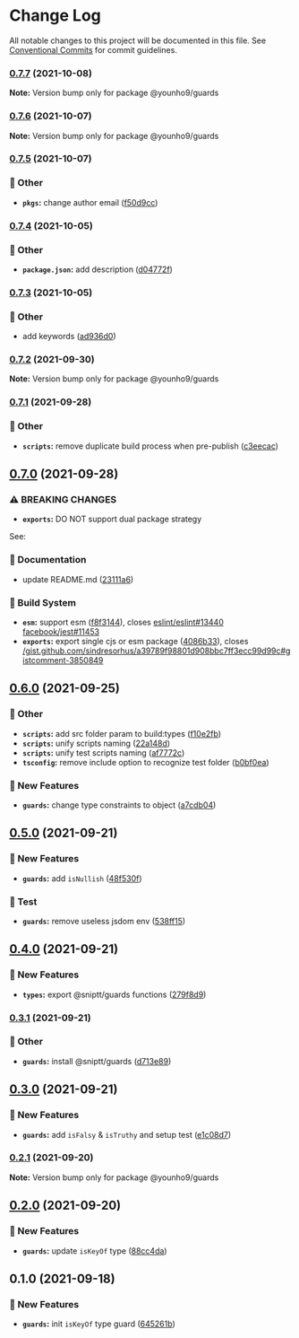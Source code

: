# Change Log

All notable changes to this project will be documented in this file.
See [Conventional Commits](https://conventionalcommits.org) for commit guidelines.

### [0.7.7](https://github.com/younho9/lib/compare/@younho9/guards@0.7.6...@younho9/guards@0.7.7) (2021-10-08)

**Note:** Version bump only for package @younho9/guards





### [0.7.6](https://github.com/younho9/lib/compare/@younho9/guards@0.7.5...@younho9/guards@0.7.6) (2021-10-07)

**Note:** Version bump only for package @younho9/guards





### [0.7.5](https://github.com/younho9/lib/compare/@younho9/guards@0.7.4...@younho9/guards@0.7.5) (2021-10-07)


### :broom: Other

* **`pkgs`:** change author email ([f50d9cc](https://github.com/younho9/lib/commit/f50d9cc4942d756b4b239d109d0990bfbc39f2a2))



### [0.7.4](https://github.com/younho9/lib/compare/@younho9/guards@0.7.3...@younho9/guards@0.7.4) (2021-10-05)


### :broom: Other

* **`package.json`:** add description ([d04772f](https://github.com/younho9/lib/commit/d04772fee6585b8bb1529589b570d8237156189a))



### [0.7.3](https://github.com/younho9/lib/compare/@younho9/guards@0.7.2...@younho9/guards@0.7.3) (2021-10-05)


### :broom: Other

* add keywords ([ad936d0](https://github.com/younho9/lib/commit/ad936d0a2aa3ecb5d1a7450359688b6f4fbd3ea9))



### [0.7.2](https://github.com/younho9/lib/compare/@younho9/guards@0.7.1...@younho9/guards@0.7.2) (2021-09-30)

**Note:** Version bump only for package @younho9/guards





### [0.7.1](https://github.com/younho9/lib/compare/@younho9/guards@0.7.0...@younho9/guards@0.7.1) (2021-09-28)


### :broom: Other

* **`scripts`:** remove duplicate build process when pre-publish ([c3eecac](https://github.com/younho9/lib/commit/c3eecac5652850fdc3365c555e386837d0a60773))



## [0.7.0](https://github.com/younho9/lib/compare/@younho9/guards@0.6.0...@younho9/guards@0.7.0) (2021-09-28)


### ⚠ BREAKING CHANGES

* **`exports`:** DO NOT support dual package strategy

See:

### :memo: Documentation

* update README.md ([23111a6](https://github.com/younho9/lib/commit/23111a61c9b48cd5f5c9ed84514e0d145ac3e0dd))


### :hammer: Build System

* **`esm`:** support esm ([f8f3144](https://github.com/younho9/lib/commit/f8f3144921c6d9adfc80c7637620c777a17e6546)), closes [eslint/eslint#13440](https://github.com/eslint/eslint/issues/13440) [facebook/jest#11453](https://github.com/facebook/jest/issues/11453)
* **`exports`:** export single cjs or esm package ([4086b33](https://github.com/younho9/lib/commit/4086b337c36471268ddb55ee1aa632a3d056bfd0)), closes [/gist.github.com/sindresorhus/a39789f98801d908bbc7ff3ecc99d99c#gistcomment-3850849](https://github.com/younho9//gist.github.com/sindresorhus/a39789f98801d908bbc7ff3ecc99d99c/issues/gistcomment-3850849)



## [0.6.0](https://github.com/younho9/lib/compare/@younho9/guards@0.5.0...@younho9/guards@0.6.0) (2021-09-25)


### :broom: Other

* **`scripts`:** add src folder param to build:types ([f10e2fb](https://github.com/younho9/lib/commit/f10e2fb681bb632dd046ac655087e516b03e9925))
* **`scripts`:** unify scripts naming ([22a148d](https://github.com/younho9/lib/commit/22a148d449c440ad8dc002a14bad4aaff6472f65))
* **`scripts`:** unify test scripts naming ([af7772c](https://github.com/younho9/lib/commit/af7772c7e5ca9b90a158b22d743f5245b17968eb))
* **`tsconfig`:** remove include option to recognize test folder ([b0bf0ea](https://github.com/younho9/lib/commit/b0bf0ea007b2ff7ac28b5afc81ea896ef9a9b833))


### :rocket: New Features

* **`guards`:** change type constraints to object ([a7cdb04](https://github.com/younho9/lib/commit/a7cdb0403dab60ad065286460c8af0d29e61fdaa))



## [0.5.0](https://github.com/younho9/lib/compare/@younho9/guards@0.4.0...@younho9/guards@0.5.0) (2021-09-21)


### :rocket: New Features

* **`guards`:** add `isNullish` ([48f530f](https://github.com/younho9/lib/commit/48f530f776c3c0cf4965aa7c08be8db3a96b4baf))


### :test_tube: Test

* **`guards`:** remove useless jsdom env ([538ff15](https://github.com/younho9/lib/commit/538ff156620a3d1a8c70e167b1694ecaf39536e0))



## [0.4.0](https://github.com/younho9/lib/compare/@younho9/guards@0.3.1...@younho9/guards@0.4.0) (2021-09-21)


### :rocket: New Features

* **`types`:** export @sniptt/guards functions ([279f8d9](https://github.com/younho9/lib/commit/279f8d9dd66dc6364d043362f1d802b49a0131b5))



### [0.3.1](https://github.com/younho9/lib/compare/@younho9/guards@0.3.0...@younho9/guards@0.3.1) (2021-09-21)


### :broom: Other

* **`guards`:** install @sniptt/guards ([d713e89](https://github.com/younho9/lib/commit/d713e898724af3dac93fcdd8c653f5c5a8c0487f))



## [0.3.0](https://github.com/younho9/lib/compare/@younho9/guards@0.2.1...@younho9/guards@0.3.0) (2021-09-21)


### :rocket: New Features

* **`guards`:** add `isFalsy` & `isTruthy` and setup test ([e1c08d7](https://github.com/younho9/lib/commit/e1c08d783c7d54e26587a604dbbc19bb11795f45))



### [0.2.1](https://github.com/younho9/lib/compare/@younho9/guards@0.2.0...@younho9/guards@0.2.1) (2021-09-20)

**Note:** Version bump only for package @younho9/guards





## [0.2.0](https://github.com/younho9/lib/compare/@younho9/guards@0.1.0...@younho9/guards@0.2.0) (2021-09-20)


### :rocket: New Features

* **`guards`:** update `isKeyOf` type ([88cc4da](https://github.com/younho9/lib/commit/88cc4da660550ed1cec4de89f285d698c0c594dc))



## 0.1.0 (2021-09-18)


### :rocket: New Features

* **`guards`:** init `isKeyOf` type guard ([645261b](https://github.com/younho9/lib/commit/645261b4652e680c134cdbd0ff621fc9a538b344))
